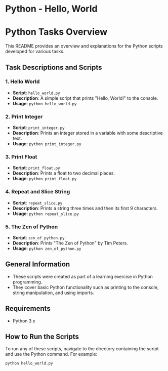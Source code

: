 # Python - Hello, World

# Python Tasks Overview

This README provides an overview and explanations for the Python scripts developed for various tasks.

## Task Descriptions and Scripts

### 1. Hello World
- **Script**: `hello_world.py`
- **Description**: A simple script that prints "Hello, World!" to the console.
- **Usage**: `python hello_world.py`

### 2. Print Integer
- **Script**: `print_integer.py`
- **Description**: Prints an integer stored in a variable with some descriptive text.
- **Usage**: `python print_integer.py`

### 3. Print Float
- **Script**: `print_float.py`
- **Description**: Prints a float to two decimal places.
- **Usage**: `python print_float.py`

### 4. Repeat and Slice String
- **Script**: `repeat_slice.py`
- **Description**: Prints a string three times and then its first 9 characters.
- **Usage**: `python repeat_slice.py`

### 5. The Zen of Python
- **Script**: `zen_of_python.py`
- **Description**: Prints "The Zen of Python" by Tim Peters.
- **Usage**: `python zen_of_python.py`

## General Information

- These scripts were created as part of a learning exercise in Python programming.
- They cover basic Python functionality such as printing to the console, string manipulation, and using imports.

## Requirements

- Python 3.x

## How to Run the Scripts

To run any of these scripts, navigate to the directory containing the script and use the Python command. For example:

```bash
python hello_world.py

